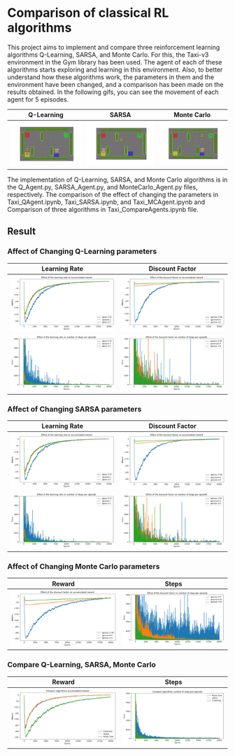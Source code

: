 # Comparison of classical RL algorithms
This project aims to implement and compare three reinforcement learning algorithms Q-Learning, SARSA, and Monte Carlo. For this, the Taxi-v3 environment in the Gym library has been used. The agent of each of these algorithms starts exploring and learning in this environment. Also, to better understand how these algorithms work, the parameters in them and the environment have been changed, and a comparison has been made on the results obtained. In the following gifs, you can see the movement of each agent for 5 episodes.

Q-Learning           |  SARSA       |   Monte Carlo
:-------------------------:|:-------------------------:|:-------------------------:
<img src="https://github.com/alireza-montazeri/RL-Algorithms/blob/master/figures/Taxi_Q.gif" />|<img src="https://github.com/alireza-montazeri/RL-Algorithms/blob/master/figures/Taxi_SARSA.gif" />|<img src="https://github.com/alireza-montazeri/RL-Algorithms/blob/master/figures/Taxi_MC.gif" />

The implementation of Q-Learning, SARSA, and Monte Carlo algorithms is in the Q_Agent.py, SARSA_Agent.py, and MonteCarlo_Agent.py files, respectively. The comparison of the effect of changing the parameters in Taxi_QAgent.ipynb, Taxi_SARSA.ipynb, and Taxi_MCAgent.ipynb and Comparison of three algorithms in Taxi_CompareAgents.ipynb file.

## Result
### Affect of Changing Q-Learning parameters
Learning Rate           |  Discount Factor
:-------------------------:|:-------------------------:
<img src="https://github.com/alireza-montazeri/RL-Algorithms/blob/master/figures/Q-alpha-reward.png" />|<img src="https://github.com/alireza-montazeri/RL-Algorithms/blob/master/figures/Q-gamma-reward.png" />
<img src="https://github.com/alireza-montazeri/RL-Algorithms/blob/master/figures/Q-alpha-steps.png" />|<img src="https://github.com/alireza-montazeri/RL-Algorithms/blob/master/figures/Q-gamma-steps.png" />

### Affect of Changing SARSA parameters
Learning Rate           |  Discount Factor
:-------------------------:|:-------------------------:
<img src="https://github.com/alireza-montazeri/RL-Algorithms/blob/master/figures/SARSA-alpha-reward.png" />|<img src="https://github.com/alireza-montazeri/RL-Algorithms/blob/master/figures/SARSA-gamma-reward.png" />
<img src="https://github.com/alireza-montazeri/RL-Algorithms/blob/master/figures/SARSA-alpha-steps.png" />|<img src="https://github.com/alireza-montazeri/RL-Algorithms/blob/master/figures/SARSA-gamma-steps.png" />

### Affect of Changing Monte Carlo parameters
Reward | Steps
:-------------------------:|:-------------------------:
<img src="https://github.com/alireza-montazeri/RL-Algorithms/blob/master/figures/MC-gamma-reward.png" />|<img src="https://github.com/alireza-montazeri/RL-Algorithms/blob/master/figures/MC-gamma-steps.png" />

### Compare Q-Learning, SARSA, Monte Carlo
Reward | Steps
:-------------------------:|:-------------------------:
<img src="https://github.com/alireza-montazeri/RL-Algorithms/blob/master/figures/All-reward.png" /> |<img src="https://github.com/alireza-montazeri/RL-Algorithms/blob/master/figures/All-steps.png" />

